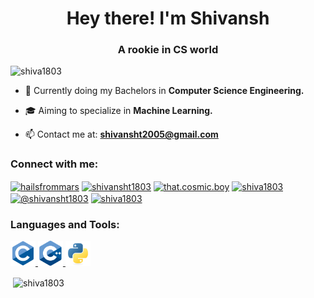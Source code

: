 <h1 align="center">Hey there! I'm Shivansh</h1>
<h3 align="center">A rookie in CS world</h3>

<p align="left"> <img src="https://komarev.com/ghpvc/?username=shiva1803&label=Profile%20views&color=0e75b6&style=flat" alt="shiva1803" /> </p>

- 🏫 Currently doing my Bachelors in **Computer Science Engineering.**

- 🎓 Aiming to specialize in **Machine Learning.**

- 📫 Contact me at: **shivansht2005@gmail.com**

<h3 align="left">Connect with me:</h3>
<p align="left">
<a href="https://twitter.com/hailsfrommars" target="blank"><img align="center" src="https://raw.githubusercontent.com/rahuldkjain/github-profile-readme-generator/master/src/images/icons/Social/twitter.svg" alt="hailsfrommars" height="30" width="40" /></a>
<a href="https://linkedin.com/in/shivansht1803" target="blank"><img align="center" src="https://raw.githubusercontent.com/rahuldkjain/github-profile-readme-generator/master/src/images/icons/Social/linked-in-alt.svg" alt="shivansht1803" height="30" width="40" /></a>
<a href="https://instagram.com/that.cosmic.boy" target="blank"><img align="center" src="https://raw.githubusercontent.com/rahuldkjain/github-profile-readme-generator/master/src/images/icons/Social/instagram.svg" alt="that.cosmic.boy" height="30" width="40" /></a>
<a href="https://www.codechef.com/users/shiva1803" target="blank"><img align="center" src="https://cdn.jsdelivr.net/npm/simple-icons@3.1.0/icons/codechef.svg" alt="shiva1803" height="30" width="40" /></a>
<a href="https://www.hackerrank.com/@shivansht1803" target="blank"><img align="center" src="https://raw.githubusercontent.com/rahuldkjain/github-profile-readme-generator/master/src/images/icons/Social/hackerrank.svg" alt="@shivansht1803" height="30" width="40" /></a>
<a href="https://www.leetcode.com/shiva1803" target="blank"><img align="center" src="https://raw.githubusercontent.com/rahuldkjain/github-profile-readme-generator/master/src/images/icons/Social/leet-code.svg" alt="shiva1803" height="30" width="40" /></a>
</p>

<h3 align="left">Languages and Tools:</h3>
<p align="left"> <a href="https://en.wikipedia.org/wiki/C_(programming_language)" target="_blank" rel="noreferrer"> <img src="https://raw.githubusercontent.com/devicons/devicon/master/icons/c/c-original.svg" alt="c" width="40" height="40"/> </a> <a href="https://en.wikipedia.org/wiki/C%2B%2B" target="_blank" rel="noreferrer"> <img src="https://raw.githubusercontent.com/devicons/devicon/master/icons/cplusplus/cplusplus-original.svg" alt="cplusplus" width="40" height="40"/> </a> <a href="https://www.python.org" target="_blank" rel="noreferrer"> <img src="https://raw.githubusercontent.com/devicons/devicon/master/icons/python/python-original.svg" alt="python" width="40" height="40"/> </a> </p>

<p>&nbsp;<img align="center" src="https://github-readme-stats.vercel.app/api?username=shiva1803&show_icons=true&locale=en" alt="shiva1803" /></p>
